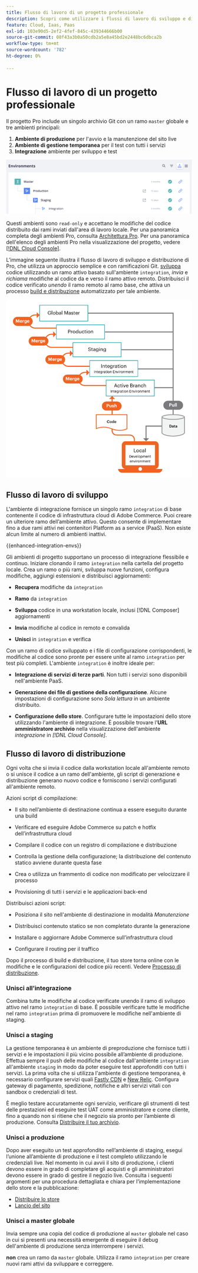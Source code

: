```yaml
---
title: Flusso di lavoro di un progetto professionale
description: Scopri come utilizzare i flussi di lavoro di sviluppo e distribuzione Pro.
feature: Cloud, Iaas, Paas
exl-id: 103e90d5-2ef2-4fef-845c-439344666b00
source-git-commit: 08f43a3b0a50cdb2a5e8a45bd2e2448bc6dbca2b
workflow-type: tm+mt
source-wordcount: '782'
ht-degree: 0%

---
```


# Flusso di lavoro di un progetto professionale

Il progetto Pro include un singolo archivio Git con un ramo `master` globale e tre ambienti principali:

1. **Ambiente di produzione** per l&#39;avvio e la manutenzione del sito live
1. **Ambiente di gestione temporanea** per il test con tutti i servizi
1. **Integrazione** ambiente per sviluppo e test

![Elenco ambienti Pro](../../assets/pro-environments.png)

Questi ambienti sono `read-only` e accettano le modifiche del codice distribuito dai rami inviati dall&#39;area di lavoro locale. Per una panoramica completa degli ambienti Pro, consulta [Architettura Pro](pro-architecture.md). Per una panoramica dell&#39;elenco degli ambienti Pro nella visualizzazione del progetto, vedere [[!DNL Cloud Console]](../project/overview.md#cloud-console).

L’immagine seguente illustra il flusso di lavoro di sviluppo e distribuzione di Pro, che utilizza un approccio semplice e con ramificazioni Git. [sviluppa](#development-workflow) codice utilizzando un ramo attivo basato sull&#39;ambiente `integration`, _invia_ e _richiama_ modifiche al codice da e verso il ramo attivo remoto. Distribuisci il codice verificato _unendo_ il ramo remoto al ramo base, che attiva un processo [build e distribuzione](#deployment-workflow) automatizzato per tale ambiente.

![Visualizzazione di alto livello del flusso di lavoro di sviluppo dell&#39;architettura Pro](../../assets/pro-dev-workflow.png)

## Flusso di lavoro di sviluppo

L&#39;ambiente di integrazione fornisce un singolo ramo `integration` di base contenente il codice di infrastruttura cloud di Adobe Commerce. Puoi creare un ulteriore ramo dell’ambiente attivo. Questo consente di implementare fino a due rami attivi nei contenitori Platform as a service (PaaS). Non esiste alcun limite al numero di ambienti inattivi.

{{enhanced-integration-envs}}

Gli ambienti di progetto supportano un processo di integrazione flessibile e continuo. Iniziare clonando il ramo `integration` nella cartella del progetto locale. Crea un ramo o più rami, sviluppa nuove funzioni, configura modifiche, aggiungi estensioni e distribuisci aggiornamenti:

- **Recupera** modifiche da `integration`

- **Ramo** da `integration`

- **Sviluppa** codice in una workstation locale, inclusi [!DNL Composer] aggiornamenti

- **Invia** modifiche al codice in remoto e convalida

- **Unisci** in `integration` e verifica

Con un ramo di codice sviluppato e i file di configurazione corrispondenti, le modifiche al codice sono pronte per essere unite al ramo `integration` per test più completi. L&#39;ambiente `integration` è inoltre ideale per:

- **Integrazione di servizi di terze parti**. Non tutti i servizi sono disponibili nell&#39;ambiente PaaS.

- **Generazione dei file di gestione della configurazione**. Alcune impostazioni di configurazione sono _Sola lettura_ in un ambiente distribuito.

- **Configurazione dello store**. Configurare tutte le impostazioni dello store utilizzando l&#39;ambiente di integrazione. È possibile trovare l&#39;**URL amministratore archivio** nella visualizzazione dell&#39;ambiente _integrazione_ in _[!DNL Cloud Console]_.

## Flusso di lavoro di distribuzione

Ogni volta che si invia il codice dalla workstation locale all&#39;ambiente remoto o si unisce il codice a un ramo dell&#39;ambiente, gli script di generazione e distribuzione generano nuovo codice e forniscono i servizi configurati all&#39;ambiente remoto.

Azioni script di compilazione:

- Il sito nell’ambiente di destinazione continua a essere eseguito durante una build

- Verificare ed eseguire Adobe Commerce su patch e hotfix dell’infrastruttura cloud

- Compilare il codice con un registro di compilazione e distribuzione

- Controlla la gestione della configurazione; la distribuzione del contenuto statico avviene durante questa fase

- Crea o utilizza un frammento di codice non modificato per velocizzare il processo

- Provisioning di tutti i servizi e le applicazioni back-end

Distribuisci azioni script:

- Posiziona il sito nell&#39;ambiente di destinazione in modalità _Manutenzione_

- Distribuisci contenuto statico se non completato durante la generazione

- Installare o aggiornare Adobe Commerce sull’infrastruttura cloud

- Configurare il routing per il traffico

Dopo il processo di build e distribuzione, il tuo store torna online con le modifiche e le configurazioni del codice più recenti. Vedere [Processo di distribuzione](../deploy/process.md).

### Unisci all’integrazione

Combina tutte le modifiche al codice verificate unendo il ramo di sviluppo attivo nel ramo `integration` di base. È possibile verificare tutte le modifiche nel ramo `integration` prima di promuovere le modifiche nell&#39;ambiente di staging.

### Unisci a staging

La gestione temporanea è un ambiente di preproduzione che fornisce tutti i servizi e le impostazioni il più vicino possibile all’ambiente di produzione. Effettua sempre il push delle modifiche al codice dall&#39;ambiente `integration` all&#39;ambiente `staging` in modo da poter eseguire test approfonditi con tutti i servizi. La prima volta che si utilizza l&#39;ambiente di gestione temporanea, è necessario configurare servizi quali [Fastly CDN](../cdn/fastly.md) e [New Relic](../monitor/new-relic-service.md). Configura gateway di pagamento, spedizione, notifiche e altri servizi vitali con sandbox o credenziali di test.

È meglio testare accuratamente ogni servizio, verificare gli strumenti di test delle prestazioni ed eseguire test UAT come amministratore e come cliente, fino a quando non si ritiene che il negozio sia pronto per l’ambiente di produzione. Consulta [Distribuire il tuo archivio](../deploy/staging-production.md).

### Unisci a produzione

Dopo aver eseguito un test approfondito nell’ambiente di staging, esegui l’unione all’ambiente di produzione e il test completo utilizzando le credenziali live. Nel momento in cui avvii il sito di produzione, i clienti devono essere in grado di completare gli acquisti e gli amministratori devono essere in grado di gestire il negozio live. Consulta i seguenti argomenti per una procedura dettagliata e chiara per l’implementazione dello store e la pubblicazione:

- [Distribuire lo store](../deploy/staging-production.md)
- [Lancio del sito](../launch/overview.md)

### Unisci a master globale

Invia sempre una copia del codice di produzione al `master` globale nel caso in cui si presenti una necessità emergente di eseguire il debug dell&#39;ambiente di produzione senza interrompere i servizi.

**non** crea un ramo da `master` globale. Utilizza il ramo `integration` per creare nuovi rami attivi da sviluppare e correggere.
